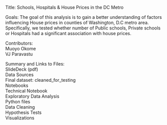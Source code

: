 

Title: Schools, Hospitals & House Prices in the DC Metro


Goals:
The goal of this analysis is to gain a better understanding of factors influencing House prices in counties of Washington, D.C metro area. Specifically, we tested whether number of Public schools, Private schools or Hospitals had a significant association with house prices.

Contributors:<br>
Muoyo Okome <br>
VJ Paravastu<br>



Summary and Links to Files:<br>
SlideDeck (pdf)<br>
Data Sources<br>
Final dataset: cleaned_for_testing<br>
Notebooks<br>
Technical Notebook<br>
Exploratory Data Analysis<br>
Python files<br>
Data Cleaning<br>
Hypothesis Tests<br>
Visualizations
